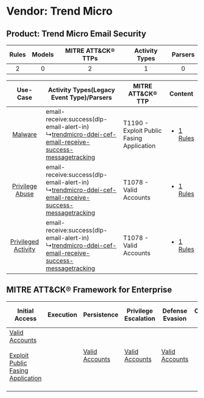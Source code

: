 Vendor: Trend Micro
===================
Product: Trend Micro Email Security
-----------------------------------
| Rules | Models | MITRE ATT&CK® TTPs | Activity Types | Parsers |
|:-----:|:------:|:------------------:|:--------------:|:-------:|
|   2   |   0    |         2          |       1        |    0    |

|    Use-Case    | Activity Types(Legacy Event Type)/Parsers    | MITRE ATT&CK® TTP    | Content    |
|:----:| ---- | ---- | ---- |
|    [Malware](../../../UseCases/uc_malware.md)    |  email-receive:success(dlp-email-alert-in)<br> ↳[trendmicro-ddei-cef-email-receive-success-messagetracking](Ps/pC_trendmicroddeicefemailreceivesuccessmessagetracking.md)<br> | T1190 - Exploit Public Fasing Application<br> | [<ul><li>1 Rules</li></ul>](RM/r_m_trend_micro_trend_micro_email_security_Malware.md)    |
|     [Privilege Abuse](../../../UseCases/uc_privilege_abuse.md)     |  email-receive:success(dlp-email-alert-in)<br> ↳[trendmicro-ddei-cef-email-receive-success-messagetracking](Ps/pC_trendmicroddeicefemailreceivesuccessmessagetracking.md)<br> | T1078 - Valid Accounts<br>    | [<ul><li>1 Rules</li></ul>](RM/r_m_trend_micro_trend_micro_email_security_Privilege_Abuse.md)     |
| [Privileged Activity](../../../UseCases/uc_privileged_activity.md) |  email-receive:success(dlp-email-alert-in)<br> ↳[trendmicro-ddei-cef-email-receive-success-messagetracking](Ps/pC_trendmicroddeicefemailreceivesuccessmessagetracking.md)<br> | T1078 - Valid Accounts<br>    | [<ul><li>1 Rules</li></ul>](RM/r_m_trend_micro_trend_micro_email_security_Privileged_Activity.md) |

MITRE ATT&CK® Framework for Enterprise
--------------------------------------
| Initial Access                                                                                                                                            | Execution | Persistence                                                         | Privilege Escalation                                                | Defense Evasion                                                     | Credential Access | Discovery | Lateral Movement | Collection | Command and Control | Exfiltration | Impact |
| --------------------------------------------------------------------------------------------------------------------------------------------------------- | --------- | ------------------------------------------------------------------- | ------------------------------------------------------------------- | ------------------------------------------------------------------- | ----------------- | --------- | ---------------- | ---------- | ------------------- | ------------ | ------ |
| [Valid Accounts](https://attack.mitre.org/techniques/T1078)<br><br>[Exploit Public Fasing Application](https://attack.mitre.org/techniques/T1190)<br><br> |           | [Valid Accounts](https://attack.mitre.org/techniques/T1078)<br><br> | [Valid Accounts](https://attack.mitre.org/techniques/T1078)<br><br> | [Valid Accounts](https://attack.mitre.org/techniques/T1078)<br><br> |                   |           |                  |            |                     |              |        |